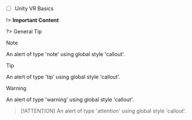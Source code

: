 - [ ] Unity VR Basics








!> **Important Content**

?> General Tip





> [!NOTE]
> An alert of type 'note' using global style 'callout'.


> [!TIP]
> An alert of type 'tip' using global style 'callout'.


> [!WARNING]
> An alert of type 'warning' using global style 'callout'.


> [!ATTENTION]
> An alert of type 'attention' using global style 'callout'.


